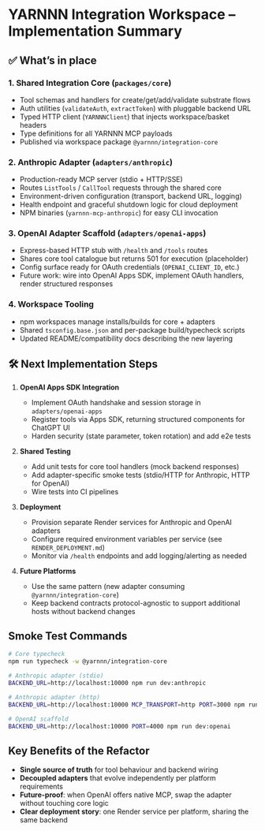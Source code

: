 # YARNNN Integration Workspace – Implementation Summary

## ✅ What’s in place

### 1. Shared Integration Core (`packages/core`)
- Tool schemas and handlers for create/get/add/validate substrate flows
- Auth utilities (`validateAuth`, `extractToken`) with pluggable backend URL
- Typed HTTP client (`YARNNNClient`) that injects workspace/basket headers
- Type definitions for all YARNNN MCP payloads
- Published via workspace package `@yarnnn/integration-core`

### 2. Anthropic Adapter (`adapters/anthropic`)
- Production-ready MCP server (stdio + HTTP/SSE)
- Routes `ListTools` / `CallTool` requests through the shared core
- Environment-driven configuration (transport, backend URL, logging)
- Health endpoint and graceful shutdown logic for cloud deployment
- NPM binaries (`yarnnn-mcp-anthropic`) for easy CLI invocation

### 3. OpenAI Adapter Scaffold (`adapters/openai-apps`)
- Express-based HTTP stub with `/health` and `/tools` routes
- Shares core tool catalogue but returns 501 for execution (placeholder)
- Config surface ready for OAuth credentials (`OPENAI_CLIENT_ID`, etc.)
- Future work: wire into OpenAI Apps SDK, implement OAuth handlers, render structured responses

### 4. Workspace Tooling
- npm workspaces manage installs/builds for core + adapters
- Shared `tsconfig.base.json` and per-package build/typecheck scripts
- Updated README/compatibility docs describing the new layering

## 🛠️ Next Implementation Steps

1. **OpenAI Apps SDK Integration**
   - Implement OAuth handshake and session storage in `adapters/openai-apps`
   - Register tools via Apps SDK, returning structured components for ChatGPT UI
   - Harden security (state parameter, token rotation) and add e2e tests

2. **Shared Testing**
   - Add unit tests for core tool handlers (mock backend responses)
   - Add adapter-specific smoke tests (stdio/HTTP for Anthropic, HTTP for OpenAI)
   - Wire tests into CI pipelines

3. **Deployment**
   - Provision separate Render services for Anthropic and OpenAI adapters
   - Configure required environment variables per service (see `RENDER_DEPLOYMENT.md`)
   - Monitor via `/health` endpoints and add logging/alerting as needed

4. **Future Platforms**
   - Use the same pattern (new adapter consuming `@yarnnn/integration-core`)
   - Keep backend contracts protocol-agnostic to support additional hosts without backend changes

## Smoke Test Commands

```bash
# Core typecheck
npm run typecheck -w @yarnnn/integration-core

# Anthropic adapter (stdio)
BACKEND_URL=http://localhost:10000 npm run dev:anthropic

# Anthropic adapter (http)
BACKEND_URL=http://localhost:10000 MCP_TRANSPORT=http PORT=3000 npm run start -w @yarnnn/anthropic-mcp

# OpenAI scaffold
BACKEND_URL=http://localhost:10000 PORT=4000 npm run dev:openai
```

## Key Benefits of the Refactor
- **Single source of truth** for tool behaviour and backend wiring
- **Decoupled adapters** that evolve independently per platform requirements
- **Future-proof**: when OpenAI offers native MCP, swap the adapter without touching core logic
- **Clear deployment story**: one Render service per platform, sharing the same backend
